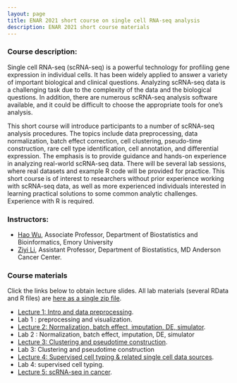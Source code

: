 ```yaml
---
layout: page
title: ENAR 2021 short course on single cell RNA-seq analysis
description: ENAR 2021 short course materials
---
```


### Course description: 

Single cell RNA-seq (scRNA-seq) is a powerful technology for profiling gene expression in individual cells. It has been widely applied to answer a variety of important biological and clinical questions. Analyzing scRNA-seq data is a challenging task due to the complexity of the data and the biological questions. In addition, there are numerous scRNA-seq analysis software available, and it could be difficult to choose the appropriate tools for one’s analysis.

This short course will introduce participants to a number of scRNA-seq analysis procedures. The topics include data preprocessing, data normalization, batch effect correction, cell clustering, pseudo-time construction, rare cell type identification, cell annotation, and differential expression. The emphasis is to provide guidance and hands-on experience in analyzing real-world scRNA-seq data. There will be several lab sessions, where real datasets and example R code will be provided for practice. This short course is of interest to researchers without prior experience working with scRNA-seq data, as well as more experienced individuals interested in learning practical solutions to some common analytic challenges. Experience with R is required.


### Instructors: 
- [Hao Wu](haowulab.org), Associate Professor, Department of Biostatistics and Bioinformatics, Emory University
- [Ziyi Li](https://sites.google.com/site/ziyiliemory), Assistant Professor, Department of Biostatistics, MD Anderson Cancer Center.
 
### Course materials

Click the links below to obtain lecture slides. All lab materials (several RData and R files) are [here as a single zip file]().

- [Lecture 1: Intro and data preprocessing]().
- Lab 1 : preprocessing and visualization.
- [Lecture 2: Normalization, batch effect, imputation, DE, simulator]().
- Lab 2 : Normalization, batch effect, imputation, DE, simulator 
- [Lecture 3: Clustering and pseudotime construction]().
- Lab 3: Clustering and pseudotime construction 
- [Lecture 4: Supervised cell typing & related single cell data sources]().
- Lab 4: supervised cell typing.  
- [Lecture 5: scRNA-seq in cancer]().

